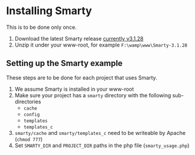 # Installing Smarty

This is to be done only once.

  1. Download the latest Smarty release [currently v3.1.28](https://github.com/smarty-php/smarty/archive/v3.1.28.zip)
  2. Unzip it under your www-root, for example `F:\wamp\www\Smarty-3.1.28`


## Setting up the Smarty example

These steps are to be done for each project that uses Smarty.

  1. We assume Smarty is installed in your www-root
  2. Make sure your project has a `smarty` directory with the following sub-directories
     - `cache`
     - `config`
     - `templates`
     - `templates_c`
  3. `smarty/cache` and `smarty/templates_c` need to be writeable by Apache (`chmod 777`)
  4. Set `SMARTY_DIR` and `PROJECT_DIR` paths in the php file (`smarty_usage.php`)
